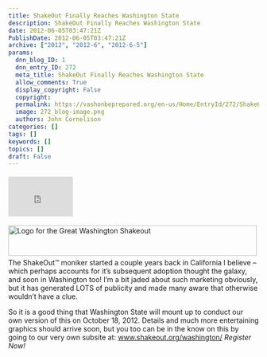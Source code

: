 ```yaml
---
title: ShakeOut Finally Reaches Washington State
description: ShakeOut Finally Reaches Washington State
date: 2012-06-05T03:47:21Z
PublishDate: 2012-06-05T03:47:21Z
archive: ["2012", "2012-6", "2012-6-5"]
params:
  dnn_blog_ID: 1
  dnn_entry_ID: 272
  meta_title: ShakeOut Finally Reaches Washington State
  allow_comments: True
  display_copyright: False
  copyright:
  permalink: https://vashonbeprepared.org/en-us/Home/EntryId/272/ShakeOut-Finally-Reaches-Washington-State
  image: 272_blog-image.png
  authors: John Cornelison
categories: []
tags: []
keywords: []
topics: []
draft: False
---
```


<div class="wlWriterHeaderFooter" style="float:none; margin:0px; padding:4px 0px 4px 0px;"><iframe src="http://www.facebook.com/widgets/like.php?href=http://vashonbeprepared.org/News/Blogs/VashonPreparedness/tabid/164/EntryId/272/ShakeOut-Finally-Reaches-Washington-State.aspx" scrolling="no" frameborder="0" style="border:none; width:130px; height:80px"></iframe></div><p><img style="margin: 0px 5px 5px 0px; display: inline; float: left" border="0" alt="Logo for the Great Washington Shakeout" align="left" src="http://www.emd.wa.gov/preparedness/images/ShakeOut_Washington_GetReady_728x90_000.gif" width="500" height="61" />The ShakeOut™ moniker started a couple years back in California I believe – which perhaps accounts for it’s subsequent adoption thought the galaxy, and soon in Washington too! I’m a bit jaded about such marketing obviously, but it has generated LOTS of publicity and made many aware that otherwise wouldn’t have a clue.</p>  <p>So it is a good thing that Washington State will mount up to conduct our own version of this on October 18, 2012. Details and much more entertaining graphics should arrive soon, but you too can be in the know on this by going to our very own subsite at: <a title="http://www.shakeout.org/washington/" href="http://www.shakeout.org/washington/">www.shakeout.org/washington/</a>&#160;<em>Register Now!</em></p>
